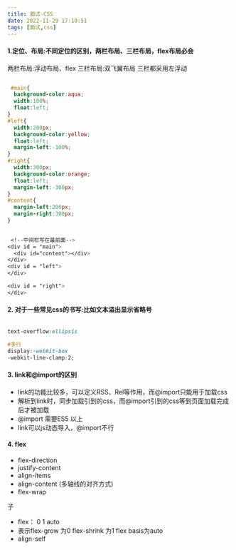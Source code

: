 ```yaml
---
title: 面试-CSS
date: 2022-11-29 17:10:51
tags: [面试,css]
---
```


#### 1.定位、布局:不同定位的区别，两栏布局、三栏布局，flex布局必会
 两栏布局:浮动布局、flex
 三栏布局:双飞翼布局 三栏都采用左浮动
 
 
```css

 #main{
  background-color:aqua;
  width:100%;
  float:left;
}
#left{
  width:200px;
  background-color:yellow;
  float:left;
  margin-left:-100%;
}
#right{
  width:300px;
  background-color:orange;
  float:left;
  margin-left:-300px;
}
#content{
  margin-left:200px;
  margin-right:300px;
}

 
 <!--中间栏写在最前面-->
<div id = "main">
  <div id="content"></div>
</div>
<div id = "left">
</div>

<div id = "right">
</div>
```

#### 2. 对于一些常见css的书写:比如文本溢出显示省略号

```css

text-overflow:ellipsis

#多行
display:-webkit-box
-webkit-line-clamp:2;

```

#### 3. link和@import的区别
- link的功能比较多，可以定义RSS、Rel等作用，而@import只能用于加载css
- 解析到link时，同步加载引到的css，而@import引到的css等到页面加载完成后才被加载
- @import 需要ES5 以上
- link可以js动态导入，@import不行

#### 4. flex
- flex-direction
- justify-content
- align-items
- align-content (多轴线的对齐方式)
- flex-wrap

子 
- flex： 0 1 auto
- 表示flex-grow 为0 flex-shrink 为1 flex basis为auto
- align-self